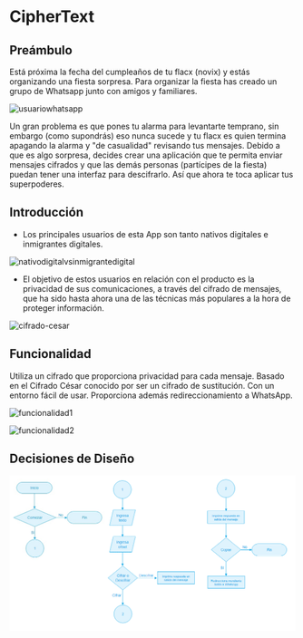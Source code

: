 # CipherText

## Preámbulo

Está próxima la fecha del cumpleaños de tu flacx (novix) y estás organizando una
fiesta sorpresa. Para organizar la fiesta has creado un grupo de Whatsapp junto
con amigos y familiares.

![usuariowhatsapp](https://user-images.githubusercontent.com/39319360/40916190-6d90c10c-67c4-11e8-8d79-50ccccc1bed4.jpg)

Un gran problema es que pones tu alarma para levantarte temprano, sin embargo
(como supondrás) eso nunca sucede y tu flacx es quien termina apagando la alarma
y "de casualidad" revisando tus mensajes. Debido a que es algo sorpresa, decides
crear una aplicación que te permita enviar mensajes cifrados y que las demás
personas (partícipes de la fiesta) puedan tener una interfaz para
descifrarlo. Así que ahora te toca aplicar tus superpoderes.

## Introducción
* Los principales usuarios de esta App son tanto nativos digitales e inmigrantes digitales.

![nativodigitalvsinmigrantedigital](https://user-images.githubusercontent.com/39319360/40916141-3db673dc-67c4-11e8-8dbe-88704569fa59.png)

* El objetivo de estos usuarios en relación con el producto es la privacidad de sus comunicaciones, a través del cifrado de mensajes, que ha sido hasta ahora una de las técnicas más populares a la hora de proteger información.

![cifrado-cesar](https://user-images.githubusercontent.com/39319360/40916165-54db8886-67c4-11e8-8d71-0edb1f903a63.png)

## Funcionalidad

Utiliza un cifrado que proporciona privacidad para cada mensaje. Basado en el Cifrado César conocido por ser un cifrado de sustitución.
Con un entorno fácil de usar.
Proporciona además redireccionamiento a WhatsApp.

![funcionalidad1](https://user-images.githubusercontent.com/39319360/40916207-8d14e350-67c4-11e8-8ae5-0bc2d241bb4a.png)

![funcionalidad2](https://user-images.githubusercontent.com/39319360/40916231-9f87aff4-67c4-11e8-82f9-cbe99ea0f0e4.png)


## Decisiones de Diseño
![flujograma](flujograma.png)


